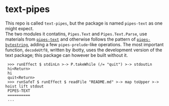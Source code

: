 text-pipes
==========

This repo is called `text-pipes`, but the package is named `pipes-text` as one might expect.  
The two modules it contatins, `Pipes.Text` and `Pipes.Text.Parse`, use materials from [`pipes-text`](https://github.com/ibotty/pipes-text) and 
otherwise follows the pattern of [`pipes-bytestring`](https://github.com/Gabriel439/Haskell-Pipes-ByteString-Library), adding a few `pipes-prelude`-like operations.
The most important function, `decodeUtf8`, written by ibotty, uses the development version of the text package; this package can however be built without it.

     >>> runEffect $ stdinLn >-> P.takeWhile (/= "quit") >-> stdoutLn
     hi<Return>
     hi
     quit<Return>
     >>> runSafeT $ runEffect $ readFile "README.md" >-> map toUpper >-> hoist lift stdout
     PIPES-TEXT
     ==========
     ...